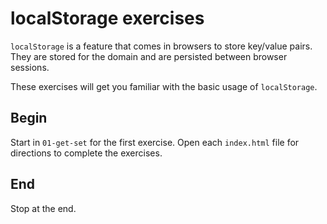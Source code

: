 # localStorage exercises

`localStorage` is a feature that comes in browsers to store key/value pairs.
They are stored for the domain and are persisted between browser sessions.

These exercises will get you familiar with the basic usage of `localStorage`.

## Begin

Start in `01-get-set` for the first exercise.
Open each `index.html` file for directions to complete the exercises.

## End

Stop at the end.

